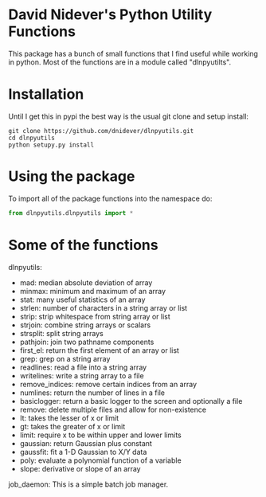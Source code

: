# David Nidever's Python Utility Functions

This package has a bunch of small functions that I find useful while working in python.
Most of the functions are in a module called "dlnpyutilts".

# Installation

Until I get this in pypi the best way is the usual git clone and setup install:

```
git clone https://github.com/dnidever/dlnpyutils.git
cd dlnpyutils
python setupy.py install
```

# Using the package

To import all of the package functions into the namespace do:
```python
from dlnpyutils.dlnpyutils import *
```

# Some of the functions

 dlnpyutils:
 - mad: median absolute deviation of array
 - minmax: minimum and maximum of an array
 - stat: many useful statistics of an array
 - strlen: number of characters in a string array or list
 - strip: strip whitespace from string array or list
 - strjoin: combine string arrays or scalars
 - strsplit: split string arrays
 - pathjoin: join two pathname components
 - first_el: return the first element of an array or list
 - grep: grep on a string array
 - readlines: read a file into a string array
 - writelines: write a string array to a file
 - remove_indices: remove certain indices from an array
 - numlines: return the number of lines in a file
 - basiclogger: return a basic logger to the screen and optionally a file
 - remove: delete multiple files and allow for non-existence
 - lt: takes the lesser of x or limit
 - gt: takes the greater of x or limit
 - limit: require x to be within upper and lower limits
 - gaussian: return Gaussian plus constant
 - gaussfit: fit a 1-D Gaussian to X/Y data
 - poly: evaluate a polynomial function of a variable
 - slope: derivative or slope of an array

 job_daemon:
 This is a simple batch job manager.
